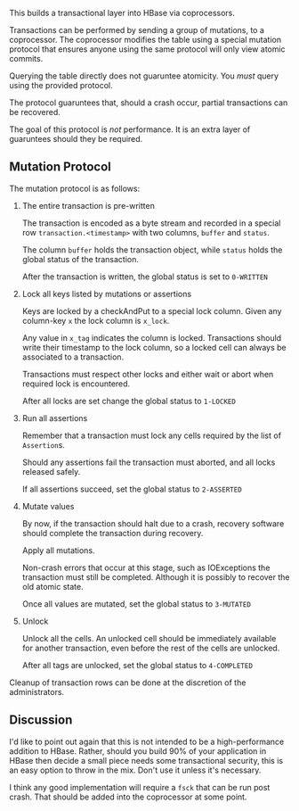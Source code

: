 This builds a transactional layer into HBase via coprocessors.

Transactions can be performed by sending a group of mutations,
to a coprocessor. The coprocessor modifies the table using a
special mutation protocol that ensures anyone using the same
protocol will only view atomic commits.

Querying the table directly does not guaruntee atomicity. You
_must_ query using the provided protocol.

The protocol guaruntees that, should a crash occur, partial
transactions can be recovered.

The goal of this protocol is _not_ performance. It is an extra
layer of guaruntees should they be required.

## Mutation Protocol ##

The mutation protocol is as follows:

1. The entire transaction is pre-written
    
    The transaction is encoded as a byte stream and recorded
    in a special row `transaction.<timestamp>` with two columns,
    `buffer` and `status`.
    
    The column `buffer` holds the transaction object, while `status` 
    holds the global status of the transaction.
    
    After the transaction is written, the global status is set to `0-WRITTEN`

2. Lock all keys listed by mutations or assertions
    
    Keys are locked by a checkAndPut to a special lock column.
    Given any column-key `x` the lock column is `x_lock`.
    
    Any value in `x_tag` indicates the column is locked. 
    Transactions should write their timestamp to the lock column,
    so a locked cell can always be associated to a transaction.
    
    Transactions must respect other locks and either wait or abort 
    when required lock is encountered.

    After all locks are set change the global status to `1-LOCKED`

3. Run all assertions
    
    Remember that a transaction must lock any cells required by
    the list of `Assertion`s.
    
    Should any assertions fail the transaction must aborted, and 
    all locks released safely.

    If all assertions succeed, set the global status to `2-ASSERTED`

4. Mutate values
    
    By now, if the transaction should halt due to a crash, recovery
    software should complete the transaction during recovery.
    
    Apply all mutations.
    
    Non-crash errors that occur at this stage, such as IOExceptions
    the transaction must still be completed. Although it is possibly
    to recover the old atomic state.
    
    Once all values are mutated, set the global status to `3-MUTATED`
	
5. Unlock
	
    Unlock all the cells. An unlocked cell should be immediately available  
    for another transaction, even before the rest of the cells are unlocked.

    After all tags are unlocked, set the global status to `4-COMPLETED`

Cleanup of transaction rows can be done at the discretion of the administrators.

## Discussion ##

I'd like to point out again that this is not intended to be a high-performance
addition to HBase. Rather, should you build 90% of your application in HBase
then decide a small piece needs some transactional security, this is an easy
option to throw in the mix. Don't use it unless it's necessary.

I think any good implementation will require a `fsck` that can be run 
post crash. That should be added into the coprocessor at some point.
